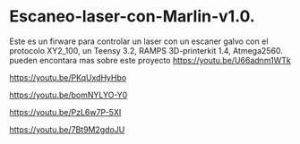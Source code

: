 # Escaneo-laser-con-Marlin-v1.0.
Este es un firware para controlar un laser con un escaner galvo con el protocolo XY2_100, un Teensy 3.2, RAMPS 3D-printerkit 1.4, Atmega2560.
pueden encontara mas sobre este proyecto 
https://youtu.be/U66adnm1WTk 

https://youtu.be/PKqUxdHyHbo 

https://youtu.be/bomNYLYO-Y0

https://youtu.be/PzL6w7P-5XI

https://youtu.be/7Bt9M2gdoJU
